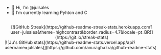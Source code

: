 - 👋 Hi, I’m @julsales
- 🌱 I’m currently learning Pyhton and C
 <br>
 
<center>[![GitHub Streak](https://github-readme-streak-stats.herokuapp.com?user=julsales&theme=highcontrast&border_radius=4.7&locale=pt_BR)](https://git.io/streak-stats)</center>
[![Ju's GitHub stats](https://github-readme-stats.vercel.app/api?username=julsales)](https://github.com/anuraghazra/github-readme-stats)

<!---
julsales/julsales is a ✨ special ✨ repository because its `README.md` (this file) appears on your GitHub profile.
You can click the Preview link to take a look at your changes.
--->
